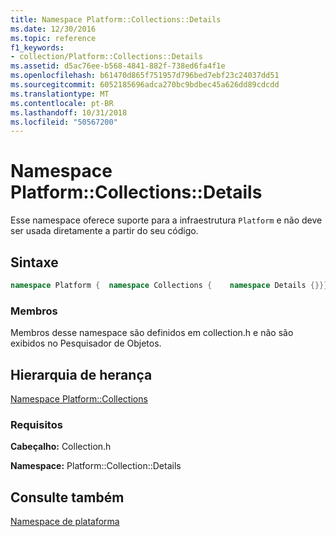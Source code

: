 ```yaml
---
title: Namespace Platform::Collections::Details
ms.date: 12/30/2016
ms.topic: reference
f1_keywords:
- collection/Platform::Collections::Details
ms.assetid: d5ac76ee-b568-4841-882f-738ed6fa4f1e
ms.openlocfilehash: b61470d865f751957d796bed7ebf23c24037dd51
ms.sourcegitcommit: 6052185696adca270bc9bdbec45a626dd89cdcdd
ms.translationtype: MT
ms.contentlocale: pt-BR
ms.lasthandoff: 10/31/2018
ms.locfileid: "50567200"
---
```

# <a name="platformcollectionsdetails-namespace"></a>Namespace Platform::Collections::Details

Esse namespace oferece suporte para a infraestrutura `Platform` e não deve ser usada diretamente a partir do seu código.

## <a name="syntax"></a>Sintaxe

```cpp
namespace Platform {  namespace Collections {    namespace Details {}}}
```

### <a name="members"></a>Membros

Membros desse namespace são definidos em collection.h e não são exibidos no Pesquisador de Objetos.

## <a name="inheritance-hierarchy"></a>Hierarquia de herança

[Namespace Platform::Collections](../cppcx/platform-collections-namespace.md)

### <a name="requirements"></a>Requisitos

**Cabeçalho:** Collection.h

**Namespace:** Platform::Collection::Details

## <a name="see-also"></a>Consulte também

[Namespace de plataforma](platform-namespace-c-cx.md)